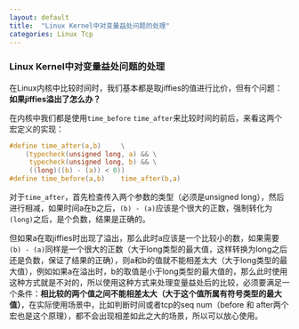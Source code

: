 ```yaml
---
layout: default
title:  "Linux Kernel中对变量益处问题的处理"
categories: Linux Tcp
---
```


### Linux Kernel中对变量益处问题的处理



在Linux内核中比较时间时，我们基本都是取jiffies的值进行比价，但有个问题：**如果jiffies溢出了怎么办？**



在内核中我们都是使用`time_before` `time_after`来比较时间的前后，来看这两个宏定义的实现：

```c
#define time_after(a,b)     \
    (typecheck(unsigned long, a) && \
     typecheck(unsigned long, b) && \
     ((long)((b) - (a)) < 0))
#define time_before(a,b)    time_after(b,a)
```

对于`time_after`，首先检查传入两个参数的类型（必须是unsigned long），然后进行相减，如果时间a在b之后，`(b) - (a)`应该是个很大的正数，强制转化为`(long)`之后，是个负数，结果是正确的。

但如果a在取jiffies时出现了溢出，那么此时a应该是一个比较小的数，如果需要`(b) - (a)`同样是一个很大的正数（大于long类型的最大值，这样转换为long之后还是负数，保证了结果的正确），则a和b的值就不能相差太大（大于long类型的最大值），例如如果a在溢出时，b的取值是小于long类型的最大值的，那么此时使用这种方式就是不对的，所以使用这种方式来处理变量益处后的比较，必须要满足一个条件：**相比较的两个值之间不能相差太大（大于这个值所属有符号类型的最大值）**，在实际使用场景中，比如判断时间或者tcp的seq num（before 和 after两个宏也是这个原理），都不会出现相差如此之大的场景，所以可以放心使用。



